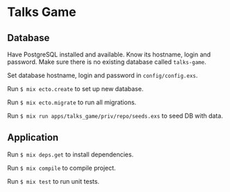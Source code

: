 # Talks Game

## Database

Have PostgreSQL installed and available. Know its hostname, login and password. Make sure there is no existing database called `talks-game`.

Set database hostname, login and password in `config/config.exs`.

Run `$ mix ecto.create` to set up new database.

Run `$ mix ecto.migrate` to run all migrations.

Run `$ mix run apps/talks_game/priv/repo/seeds.exs` to seed DB with data.

## Application

Run `$ mix deps.get` to install dependencies.

Run `$ mix compile` to compile project.

Run `$ mix test` to run unit tests.